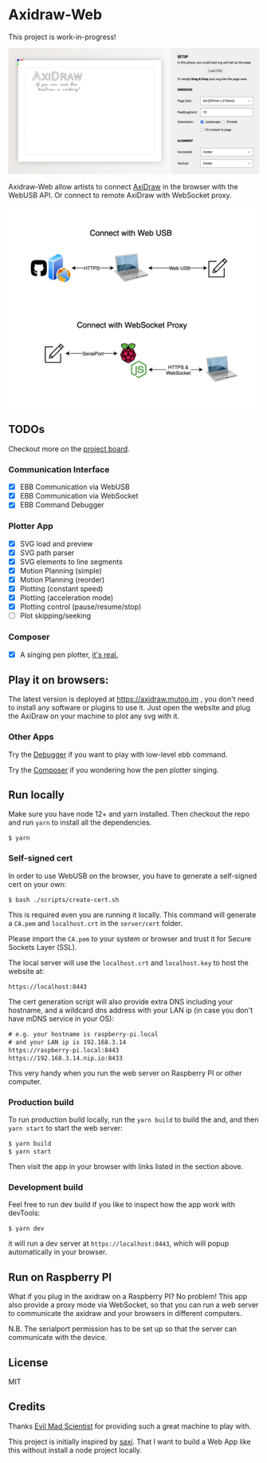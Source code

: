 # Axidraw-Web

This project is work-in-progress!

![screenshot](./docs/screenshot-setup.png)

Axidraw-Web allow artists to connect [AxiDraw](https://axidraw.com/) in the browser with the WebUSB API. Or connect to remote AxiDraw with WebSocket proxy.

![arch](./docs/axidaw-web-arch.png)

## TODOs

Checkout more on the [project board](https://github.com/mutoo/axidraw-web/projects/1). 

### Communication Interface

- [x] EBB Communication via WebUSB
- [x] EBB Communication via WebSocket
- [x] EBB Command Debugger

### Plotter App

- [x] SVG load and preview
- [x] SVG path parser
- [x] SVG elements to line segments
- [x] Motion Planning (simple)
- [x] Motion Planning (reorder)
- [x] Plotting (constant speed)
- [x] Plotting (acceleration mode)
- [x] Plotting control (pause/resume/stop)
- [ ] Plot skipping/seeking

### Composer

- [x] A singing pen plotter, [it's real.](https://www.instagram.com/p/CP-K1m9J-j1/)

## Play it on browsers:

The latest version is deployed at https://axidraw.mutoo.im , you don't need to install any software or plugins to use it. Just open the website and plug the AxiDraw on your machine to plot any svg with it.

### Other Apps

Try the [Debugger](https://axidraw.mutoo.im/debugger.html) if you want to play with low-level ebb command.

Try the [Composer](https://axidraw.mutoo.im/composer.html) if you wondering how the pen plotter singing.

## Run locally

Make sure you have node 12+ and yarn installed. Then checkout the repo and run `yarn` to install all the dependencies.

```
$ yarn
```

### Self-signed cert

In order to use WebUSB on the browser, you have to generate a self-signed cert on your own:

```
$ bash ./scripts/create-cert.sh
```

This is required even you are running it locally. This command will generate a `CA.pem` and `localhost.crt` in the `server/cert` folder.

Please import the `CA.pem` to your system or browser and trust it for Secure Sockets Layer (SSL).

The local server will use the `localhost.crt` and `localhost.key` to host the website at:

```
https://localhost:8443
```

The cert generation script will also provide extra DNS including your hostname, and a wildcard dns address with your LAN ip (in case you don't have mDNS service in your OS):

```
# e.g. your hostname is raspberry-pi.local
# and your LAN ip is 192.168.3.14
https://raspberry-pi.local:8443
https://192.168.3.14.nip.io:8433
```

This very handy when you run the web server on Raspberry PI or other computer.

### Production build

To run production build locally, run the `yarn build` to build the and, and then `yarn start` to start the web server:

```
$ yarn build
$ yarn start
```

Then visit the app in your browser with links listed in the section above.

### Development build

Feel free to run dev build if you like to inspect how the app work with devTools:

```
$ yarn dev
```

it will run a dev server at `https://localhost:8443`, which will popup automatically in your browser.

## Run on Raspberry PI

What if you plug in the axidraw on a Raspberry PI? No problem! This app also provide a proxy mode via WebSocket, so that you can run a web server to communicate the axidraw and your browsers in different computers.

N.B. The serialport permission has to be set up so that the server can communicate with the device.

## License

MIT

## Credits

Thanks [Evil Mad Scientist](https://www.evilmadscientist.com/) for providing such a great machine to play with.

This project is initially inspired by [saxi](https://github.com/nornagon/saxi). That I want to build a Web App like this without install a node project locally.